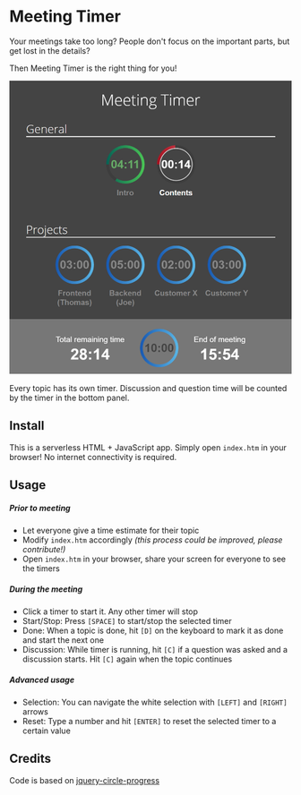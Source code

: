 Meeting Timer
=============

Your meetings take too long? People don't focus on the important parts, but get lost in the details?

Then Meeting Timer is the right thing for you!

![](./images/screenshot.png)

Every topic has its own timer. Discussion and question time will be counted by the timer in the bottom panel.

Install
-------

This is a serverless HTML + JavaScript app. Simply open `index.htm` in your browser!
No internet connectivity is required.

Usage
-----

##### Prior to meeting

* Let everyone give a time estimate for their topic
* Modify `index.htm` accordingly *(this process could be improved, please contribute!)*
* Open `index.htm` in your browser, share your screen for everyone to see the timers

##### During the meeting

* Click a timer to start it. Any other timer will stop
* Start/Stop: Press `[SPACE]` to start/stop the selected timer
* Done: When a topic is done, hit `[D]` on the keyboard to mark it as done and start the next one
* Discussion: While timer is running, hit `[C]` if a question was asked and a discussion starts. Hit `[C]` again when the topic continues

##### Advanced usage

* Selection: You can navigate the white selection with `[LEFT]` and `[RIGHT]` arrows
* Reset: Type a number and hit `[ENTER]` to reset the selected timer to a certain value

Credits
-------

Code is based on [jquery-circle-progress](http://kottenator.github.io/jquery-circle-progress/)
